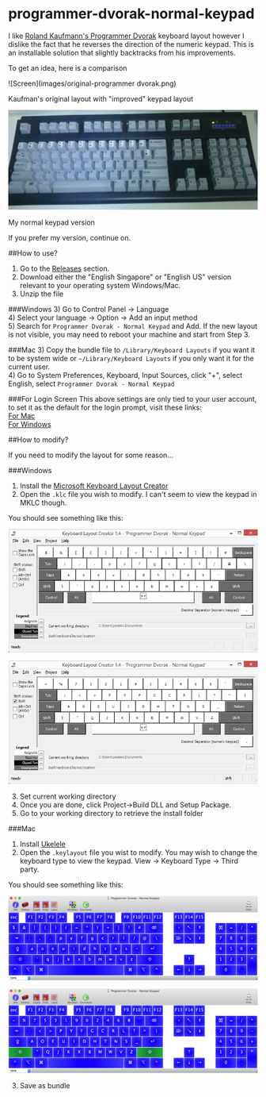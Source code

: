 # programmer-dvorak-normal-keypad

I like [Roland Kaufmann's Programmer Dvorak](http://www.kaufmann.no/roland/dvorak/) keyboard layout however I dislike the fact that he reverses the direction of the numeric keypad. This is an installable solution that slightly backtracks from his improvements.

To get an idea, here is a comparison

![Screen](images/original-programmer dvorak.png)

Kaufman's original layout with "improved" keypad layout

![Screen](images/unicomp-spacesaver-104.jpg)

My normal keypad version

If you prefer my version, continue on.

##How to use?

1) Go to the [Releases](https://github.com/yeokm1/programmer-dvorak-normal-keypad/releases) section.  
2) Download either the "English Singapore" or "English US" version relevant to your operating system Windows/Mac.  
3) Unzip the file  

###Windows
3) Go to Control Panel -> Language  
4) Select your language -> Option -> Add an input method   
5) Search for `Programmer Dvorak - Normal Keypad` and Add. If the new layout is not visible, you may need to reboot your machine and start from Step 3.

###Mac
3) Copy the bundle file to `/Library/Keyboard Layouts` if you want it to be system wide or `~/Library/Keyboard Layouts` if you only want it for the current user.  
4) Go to System Preferences, Keyboard, Input Sources, click "+", select English, select `Programmer Dvorak - Normal Keypad`

###For Login Screen
This above settings are only tied to your user account, to set it as the default for the login prompt, visit these links:  
[For Mac](http://www.macissues.com/2015/04/16/fix-an-incorrect-default-keyboard-layout-at-the-os-x-login-prompt/)  
[For Windows](https://social.technet.microsoft.com/Forums/windows/en-US/c64ee221-db3c-4058-8d1b-673de613535f/how-to-change-keyboard-layout-for-login-and-password-in-windows-8?forum=w8itprogeneral)


##How to modify?

If you need to modify the layout for some reason...

###Windows

1) Install the [Microsoft Keyboard Layout Creator](https://msdn.microsoft.com/en-us/goglobal/bb964665.aspx)  
2) Open the `.klc` file you wish to modify. I can't seem to view the keypad in MKLC though. 

You should see something like this:  

![Screen](images/windows-prod-dvorak-main.png)

![Screen](images/windows-prod-dvorak-shift.png)

3) Set current working directory  
4) Once you are done, click Project->Build DLL and Setup Package.  
5) Go to your working directory to retrieve the install folder  

###Mac

1) Install [Ukelele](http://scripts.sil.org/cms/scripts/page.php?site_id=nrsi&id=ukelele)  
2) Open the `.keylayout` file you wist to modify. You may wish to change the keyboard type to view the keypad. View -> Keyboard Type -> Third party.

You should see something like this:  

![Screen](images/mac-prod-dvorak-main.png)

![Screen](images/mac-prod-dvorak-shift.png)

3) Save as bundle
